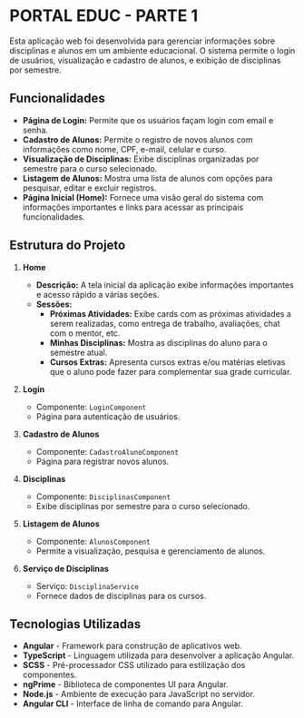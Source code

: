 # PORTAL EDUC - PARTE 1

Esta aplicação web foi desenvolvida para gerenciar informações sobre disciplinas e alunos em um ambiente educacional. O sistema permite o login de usuários, visualização e cadastro de alunos, e exibição de disciplinas por semestre.

## Funcionalidades

- **Página de Login:** Permite que os usuários façam login com email e senha.
- **Cadastro de Alunos:** Permite o registro de novos alunos com informações como nome, CPF, e-mail, celular e curso.
- **Visualização de Disciplinas:** Exibe disciplinas organizadas por semestre para o curso selecionado.
- **Listagem de Alunos:** Mostra uma lista de alunos com opções para pesquisar, editar e excluir registros.
- **Página Inicial (Home):** Fornece uma visão geral do sistema com informações importantes e links para acessar as principais funcionalidades.

## Estrutura do Projeto

1. **Home**
   - **Descrição:** A tela inicial da aplicação exibe informações importantes e acesso rápido a várias seções.
   - **Sessões:**
     - **Próximas Atividades:** Exibe cards com as próximas atividades a serem realizadas, como entrega de trabalho, avaliações, chat com o mentor, etc.
     - **Minhas Disciplinas:** Mostra as disciplinas do aluno para o semestre atual.
     - **Cursos Extras:** Apresenta cursos extras e/ou matérias eletivas que o aluno pode fazer para complementar sua grade curricular.

2. **Login**
   - Componente: `LoginComponent`
   - Página para autenticação de usuários.

3. **Cadastro de Alunos**
   - Componente: `CadastroAlunoComponent`
   - Página para registrar novos alunos.

4. **Disciplinas**
   - Componente: `DisciplinasComponent`
   - Exibe disciplinas por semestre para o curso selecionado.

5. **Listagem de Alunos**
   - Componente: `AlunosComponent`
   - Permite a visualização, pesquisa e gerenciamento de alunos.

6. **Serviço de Disciplinas**
   - Serviço: `DisciplinaService`
   - Fornece dados de disciplinas para os cursos.

## Tecnologias Utilizadas

- **Angular** - Framework para construção de aplicativos web.
- **TypeScript** - Linguagem utilizada para desenvolver a aplicação Angular.
- **SCSS** - Pré-processador CSS utilizado para estilização dos componentes.
- **ngPrime** - Biblioteca de componentes UI para Angular.
- **Node.js** - Ambiente de execução para JavaScript no servidor.
- **Angular CLI** - Interface de linha de comando para Angular.

